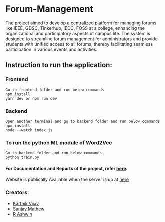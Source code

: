 # Forum-Management

The project aimed to develop a centralized platform for managing forums like IEEE, GDSC, Tinkerhub, IEDC, FOSS at a college, enhancing the organizational and participatory aspects of campus life. The system is designed to streamline forum management for administrators and provide students with unified access to all forums, thereby facilitating seamless participation in various events and activities.

## Instruction to run the application:

### Frontend
    Go to frontend folder and run below commands
    npm install
    yarn dev or npm run dev

### Backend
    Open another terminal and go to backend folder and run below commands
    npm install
    node --watch index.js

### To run the python ML module of Word2Vec
    Go to backend folder and run below commands
    python train.py

#### For Documentation and Reports of the project, refer [here](https://github.com/Project-ASK/forum-mgnt-system-docs).

Website is publically Available when the server is up at [here](https://forum-management.vercel.app/)

### Creators:
- [Karthik Vijay](https://github.com/karthikvijay5227)
- [Sanjay Mathew](https://github.com/M#BIONIX)
- [R Ashwin](https://github.com/ashwin417)